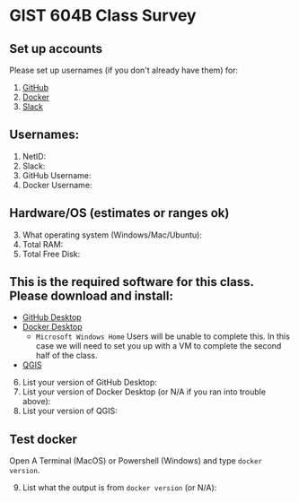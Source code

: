 # GIST 604B Class Survey

## Set up accounts
Please set up usernames (if you don't already have them) for:
1) [GitHub](https://github.com/join)
2) [Docker](https://hub.docker.com/signup/) 
3) [Slack](https://join.slack.com/t/uagist/shared_invite/enQtNTI1MjMzNzAxOTA3LTM2ZmRmOTY0ZTk1YTRkOWEyYWNlN2Q2OTkxZDkzMzViODYyYTdiNWRmZTFiYzA5MTk0MWNiOWI5ZWE5ZTYwOTk)

## Usernames:
1) NetID: 
2) Slack: 
3) GitHub Username: 
4) Docker Username: 

## Hardware/OS (estimates or ranges ok)
3) What operating system (Windows/Mac/Ubuntu):
4) Total RAM:
5) Total Free Disk:

## This is the required software for this class. Please download and install:
- [GitHub Desktop](https://desktop.github.com/)
- [Docker Desktop](https://www.docker.com/products/docker-desktop)
  - `Microsoft Windows Home` Users will be unable to complete this. In this case we will need to set you up with a VM to complete the second half of the class.
- [QGIS](https://qgis.org/en/site/forusers/download.html)

6) List your version of GitHub Desktop:
7) List your version of Docker Desktop (or N/A if you ran into trouble above):
8) List your version of QGIS:

## Test docker
Open A Terminal (MacOS) or Powershell (Windows) and type `docker version`.

9) List what the output is from `docker version` (or N/A):

